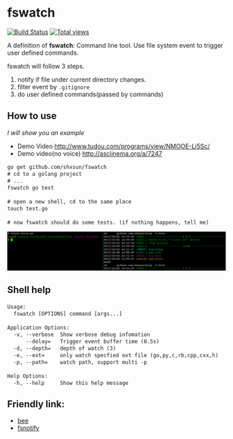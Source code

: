# fswatch
[![Build Status](https://drone.io/github.com/shxsun/fswatch/status.png)](https://drone.io/github.com/shxsun/fswatch/latest)
[![Total views](https://sourcegraph.com/api/repos/github.com/shxsun/fswatch/counters/views.png)](https://sourcegraph.com/github.com/shxsun/fswatch)

A definition of **fswatch**: Command line tool. Use file system event to trigger user defined commands. 


fswatch will follow 3 steps.

1. notify if file under current directory changes.
2. filter event by `.gitignore`
3. do user defined commands(passed by commands)

## How to use
*I will show you an example*

* Demo Video <http://www.tudou.com/programs/view/NMOOE-Lj5Sc/>
* Demo video(no voice) <http://asciinema.org/a/7247>

```
go get github.com/shxsun/fswatch
# cd to a golang project
# ...
fswatch go test

# open a new shell, cd to the same place
touch test.go

# now fswatch should do some tests. (if nothing happens, tell me)
```

![fswatch](images/fswatch.png)

## Shell help
	Usage:
	  fswatch [OPTIONS] command [args...]
	
	Application Options:
	  -v, --verbose  Show verbose debug infomation
	      --delay=   Trigger event buffer time (0.5s)
	  -d, --depth=   depth of watch (3)
	  -e, --ext=     only watch specfied ext file (go,py,c,rb,cpp,cxx,h)
	  -p, --path=    watch path, support multi -p
	
	Help Options:
	  -h, --help     Show this help message

## Friendly link: 
* [bee](https://github.com/astaxie/bee)
* [fsnotify](https://github.com/howeyc/fsnotify)
